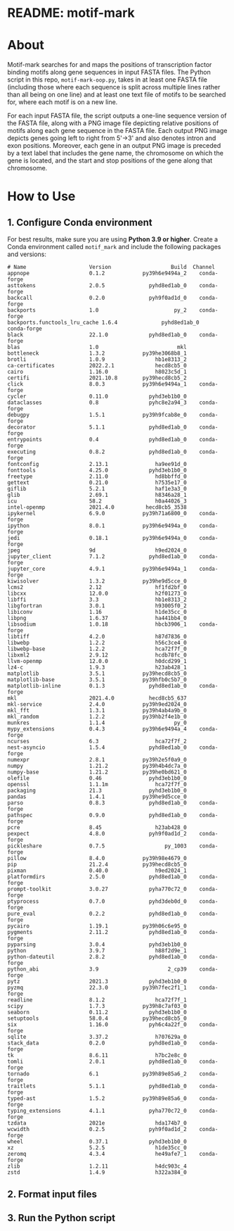 # README: motif-mark 

# About
Motif-mark searches for and maps the positions of transcription factor binding motifs along gene sequences in input FASTA files. The Python script in this repo, `motif-mark-oop.py`, takes in at least one FASTA file (including those where each sequence is split across multiple lines rather than all being on one line) and at least one text file of motifs to be searched for, where each motif is on a new line. 

For each input FASTA file, the script outputs a one-line sequence version of the FASTA file, along with a PNG image file depicting relative positions of motifs along each gene sequence in the FASTA file. Each output PNG image depicts genes going left to right from 5'->3' and also denotes intron and exon positions. Moreover, each gene in an output PNG image is preceded by a text label that includes the gene name, the chromosome on which the gene is located, and the start and stop positions of the gene along that chromosome.


# How to Use

## 1. Configure Conda environment

For best results, make sure you are using __Python 3.9 or higher__. Create a Conda environment called `motif_mark` and include the following packages and versions:

```
# Name                    Version                   Build  Channel
appnope                   0.1.2            py39h6e9494a_2    conda-forge
asttokens                 2.0.5              pyhd8ed1ab_0    conda-forge
backcall                  0.2.0              pyh9f0ad1d_0    conda-forge
backports                 1.0                        py_2    conda-forge
backports.functools_lru_cache 1.6.4              pyhd8ed1ab_0    conda-forge
black                     22.1.0             pyhd8ed1ab_0    conda-forge
blas                      1.0                         mkl  
bottleneck                1.3.2            py39he3068b8_1  
brotli                    1.0.9                hb1e8313_2  
ca-certificates           2022.2.1             hecd8cb5_0  
cairo                     1.16.0               h8023c5d_1  
certifi                   2021.10.8        py39hecd8cb5_2  
click                     8.0.3            py39h6e9494a_1    conda-forge
cycler                    0.11.0             pyhd3eb1b0_0  
dataclasses               0.8                pyhc8e2a94_3    conda-forge
debugpy                   1.5.1            py39h9fcab8e_0    conda-forge
decorator                 5.1.1              pyhd8ed1ab_0    conda-forge
entrypoints               0.4                pyhd8ed1ab_0    conda-forge
executing                 0.8.2              pyhd8ed1ab_0    conda-forge
fontconfig                2.13.1               ha9ee91d_0  
fonttools                 4.25.0             pyhd3eb1b0_0  
freetype                  2.11.0               hd8bbffd_0  
gettext                   0.21.0               h7535e17_0  
giflib                    5.2.1                haf1e3a3_0  
glib                      2.69.1               h8346a28_1  
icu                       58.2                 h0a44026_3  
intel-openmp              2021.4.0          hecd8cb5_3538  
ipykernel                 6.9.0            py39h71a6800_0    conda-forge
ipython                   8.0.1            py39h6e9494a_0    conda-forge
jedi                      0.18.1           py39h6e9494a_0    conda-forge
jpeg                      9d                   h9ed2024_0  
jupyter_client            7.1.2              pyhd8ed1ab_0    conda-forge
jupyter_core              4.9.1            py39h6e9494a_1    conda-forge
kiwisolver                1.3.2            py39he9d5cce_0  
lcms2                     2.12                 hf1fd2bf_0  
libcxx                    12.0.0               h2f01273_0  
libffi                    3.3                  hb1e8313_2  
libgfortran               3.0.1                h93005f0_2  
libiconv                  1.16                 h1de35cc_0  
libpng                    1.6.37               ha441bb4_0  
libsodium                 1.0.18               hbcb3906_1    conda-forge
libtiff                   4.2.0                h87d7836_0  
libwebp                   1.2.2                h56c3ce4_0  
libwebp-base              1.2.2                hca72f7f_0  
libxml2                   2.9.12               hcdb78fc_0  
llvm-openmp               12.0.0               h0dcd299_1  
lz4-c                     1.9.3                h23ab428_1  
matplotlib                3.5.1            py39hecd8cb5_0  
matplotlib-base           3.5.1            py39hfb0c5b7_0  
matplotlib-inline         0.1.3              pyhd8ed1ab_0    conda-forge
mkl                       2021.4.0           hecd8cb5_637  
mkl-service               2.4.0            py39h9ed2024_0  
mkl_fft                   1.3.1            py39h4ab4a9b_0  
mkl_random                1.2.2            py39hb2f4e1b_0  
munkres                   1.1.4                      py_0  
mypy_extensions           0.4.3            py39h6e9494a_4    conda-forge
ncurses                   6.3                  hca72f7f_2  
nest-asyncio              1.5.4              pyhd8ed1ab_0    conda-forge
numexpr                   2.8.1            py39h2e5f0a9_0  
numpy                     1.21.2           py39h4b4dc7a_0  
numpy-base                1.21.2           py39he0bd621_0  
olefile                   0.46               pyhd3eb1b0_0  
openssl                   1.1.1m               hca72f7f_0  
packaging                 21.3               pyhd3eb1b0_0  
pandas                    1.4.1            py39he9d5cce_0  
parso                     0.8.3              pyhd8ed1ab_0    conda-forge
pathspec                  0.9.0              pyhd8ed1ab_0    conda-forge
pcre                      8.45                 h23ab428_0  
pexpect                   4.8.0              pyh9f0ad1d_2    conda-forge
pickleshare               0.7.5                   py_1003    conda-forge
pillow                    8.4.0            py39h98e4679_0  
pip                       21.2.4           py39hecd8cb5_0  
pixman                    0.40.0               h9ed2024_1  
platformdirs              2.5.0              pyhd8ed1ab_0    conda-forge
prompt-toolkit            3.0.27             pyha770c72_0    conda-forge
ptyprocess                0.7.0              pyhd3deb0d_0    conda-forge
pure_eval                 0.2.2              pyhd8ed1ab_0    conda-forge
pycairo                   1.19.1           py39h06c6e95_0  
pygments                  2.11.2             pyhd8ed1ab_0    conda-forge
pyparsing                 3.0.4              pyhd3eb1b0_0  
python                    3.9.7                h88f2d9e_1  
python-dateutil           2.8.2              pyhd8ed1ab_0    conda-forge
python_abi                3.9                      2_cp39    conda-forge
pytz                      2021.3             pyhd3eb1b0_0  
pyzmq                     22.3.0           py39h7fec2f1_1    conda-forge
readline                  8.1.2                hca72f7f_1  
scipy                     1.7.3            py39h8c7af03_0  
seaborn                   0.11.2             pyhd3eb1b0_0  
setuptools                58.0.4           py39hecd8cb5_0  
six                       1.16.0             pyh6c4a22f_0    conda-forge
sqlite                    3.37.2               h707629a_0  
stack_data                0.2.0              pyhd8ed1ab_0    conda-forge
tk                        8.6.11               h7bc2e8c_0  
tomli                     2.0.1              pyhd8ed1ab_0    conda-forge
tornado                   6.1              py39h89e85a6_2    conda-forge
traitlets                 5.1.1              pyhd8ed1ab_0    conda-forge
typed-ast                 1.5.2            py39h89e85a6_0    conda-forge
typing_extensions         4.1.1              pyha770c72_0    conda-forge
tzdata                    2021e                hda174b7_0  
wcwidth                   0.2.5              pyh9f0ad1d_2    conda-forge
wheel                     0.37.1             pyhd3eb1b0_0  
xz                        5.2.5                h1de35cc_0  
zeromq                    4.3.4                he49afe7_1    conda-forge
zlib                      1.2.11               h4dc903c_4  
zstd                      1.4.9                h322a384_0
```

## 2. Format input files


## 3. Run the Python script


